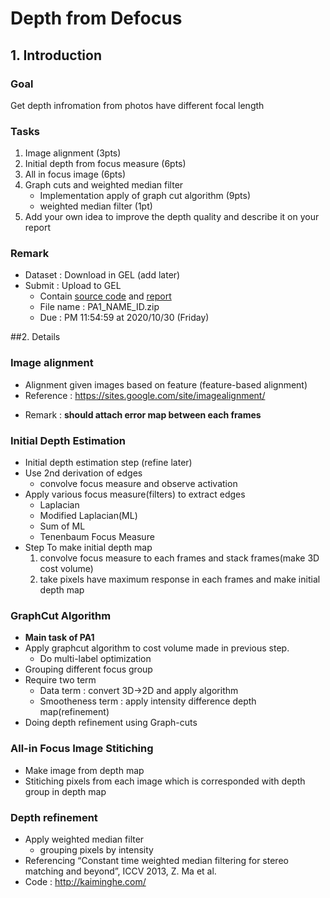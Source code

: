 # Depth from Defocus

## 1. Introduction
### Goal
Get depth infromation from photos have different focal length

### Tasks
1. Image alignment (3pts) 
2. Initial depth from focus measure (6pts)
3. All in focus image (6pts)
4. Graph cuts and weighted median filter
    - Implementation apply of graph cut algorithm (9pts)
    - weighted median filter (1pt)
5. Add your own idea to improve the depth quality and describe it on your report

### Remark
- Dataset : Download in GEL (add later)
- Submit : Upload to GEL
    - Contain <u>source code</u> and <u>report</u>
    - File name : PA1_NAME_ID.zip
    - Due : PM 11:54:59 at 2020/10/30 (Friday)
    
##2. Details

### Image alignment
- Alignment given images based on feature (feature-based alignment)
- Reference : https://sites.google.com/site/imagealignment/

* Remark : <b>should attach error map between each frames</b> 
### Initial Depth Estimation
- Initial depth estimation step (refine later)
- Use 2nd derivation of edges
    - convolve focus measure and observe activation
- Apply various focus measure(filters) to extract edges
    - Laplacian
    - Modified Laplacian(ML)
    - Sum of ML
    - Tenenbaum Focus Measure
- Step To make initial depth map
    1. convolve focus measure to each frames and stack frames(make 3D cost volume)
    2. take pixels have maximum response in each frames and make initial depth map 

### GraphCut Algorithm
- <b>Main task of PA1</b>
- Apply graphcut algorithm to cost volume made in previous step.
    - Do multi-label optimization
- Grouping different focus group
- Require two term
     - Data term : convert 3D->2D and apply algorithm
     - Smootheness term : apply intensity difference depth map(refinement)
- Doing depth refinement using Graph-cuts

### All-in Focus Image Stitiching
- Make image from depth map
- Stitiching pixels from each image which is corresponded with depth group in depth map

### Depth refinement
- Apply weighted median filter
    - grouping pixels by intensity
- Referencing “Constant time weighted median filtering for stereo matching and beyond”,
ICCV 2013, Z. Ma et al.
- Code : http://kaiminghe.com/  
    

